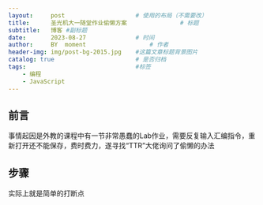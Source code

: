 ```yaml
---
layout:     post   				    # 使用的布局（不需要改）
title:      圣光机大一随堂作业偷懒方案 				# 标题 
subtitle:   博客 #副标题
date:       2023-08-27 				# 时间
author:     BY 	moment					# 作者
header-img: img/post-bg-2015.jpg 	#这篇文章标题背景图片
catalog: true 						# 是否归档
tags:								#标签
    - 编程
    - JavaScript
---
```

## 前言
事情起因是外教的课程中有一节非常愚蠢的Lab作业，需要反复输入汇编指令，重新打开还不能保存，费时费力，遂寻找“TTR”大佬询问了偷懒的办法
## 步骤
实际上就是简单的打断点
